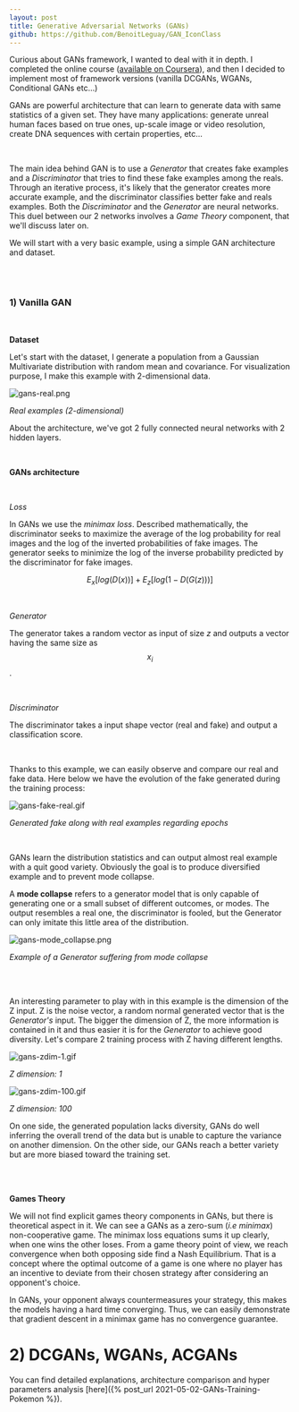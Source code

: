 ```yaml
---
layout: post
title: Generative Adversarial Networks (GANs)
github: https://github.com/BenoitLeguay/GAN_IconClass
---
```


Curious about GANs framework, I wanted to deal with it in depth. I completed the online course ([available on Coursera](https://www.coursera.org/specializations/generative-adversarial-networks-gans)), and then I decided to implement most of framework versions (vanilla DCGANs, WGANs, Conditional GANs etc...)

GANs are powerful architecture that can learn to generate data with same statistics of a given set. They have many applications: generate unreal human faces based on true ones, up-scale image or video resolution, create DNA sequences with certain properties,  etc... 

<br/>

The main idea behind GAN is to use a *Generator* that creates fake examples and a *Discriminator* that tries to find these fake examples among the reals. Through an iterative process, it's likely that the generator creates more accurate example, and the discriminator classifies better fake and reals examples. Both the *Discriminator* and the *Generator* are neural networks. This duel between our 2 networks involves a *Game Theory* component, that we'll discuss later on. 



We will start with a very basic example, using a simple GAN architecture and dataset.

<br/>

<br/>

### 1) Vanilla GAN

<br/>

**Dataset**

Let's start with the dataset, I generate a population from a Gaussian Multivariate distribution with random mean and covariance. For visualization purpose, I make this example with 2-dimensional data. 

![gans-real.png]({{site.baseurl}}/images/gans/gans-real-2d.png)

*Real examples (2-dimensional)*

About the architecture, we've got 2 fully connected neural networks with 2 hidden layers. 

<br/>

**GANs architecture**

<br/>

*Loss*

In GANs we use the *minimax loss*. Described mathematically, the discriminator seeks to maximize the  average of the log probability for real images and the log of the  inverted probabilities of fake images. The generator seeks to minimize the log of the inverse probability predicted by the discriminator for fake images.

$$E_x[log(D(x))] + E_z[log(1 - D(G(z)))]$$

<br/>

*Generator*

The generator takes a random vector as input of size *z* and outputs a vector having the same size as $$x_i$$. 

<br/>

*Discriminator*

The discriminator takes a input shape vector (real and fake) and output a classification score. 

<br/>

Thanks to this example, we can easily observe and compare our real and fake data. Here below we have the evolution of the fake generated during the training process:

![gans-fake-real.gif]({{site.baseurl}}/images/gans/gans-fake-real.gif)

*Generated fake along with real examples regarding epochs*

<br/>

GANs learn the distribution statistics and can output almost real example with a quit good variety. Obviously the goal is to produce diversified example and to prevent mode collapse.  

A **mode collapse** refers to a generator model that is only capable of generating one or a small subset of different outcomes, or modes. The output resembles a real one, the discriminator is fooled, but the Generator can only imitate this little area of the distribution. 

![gans-mode_collapse.png]({{site.baseurl}}/images/gans/gans-mode_collapse.png)

*Example of a Generator suffering from mode collapse*

<br/><br/>

An interesting parameter to play with in this example is the dimension of the Z input. Z is the noise vector, a random normal generated vector that is the *Generator's* input. The bigger the dimension of Z, the more information is contained in it and thus easier it is for the *Generator* to achieve good diversity. Let's compare 2 training process with Z having different lengths.  

![gans-zdim-1.gif]({{site.baseurl}}/images/gans/gans-zdim-1.gif)

*Z dimension: 1*

![gans-zdim-100.gif]({{site.baseurl}}/images/gans/gans-zdim-100.gif)

*Z dimension: 100*

On one side, the generated population lacks diversity, GANs do well inferring the overall trend of the data but is unable to capture the variance on another dimension. On the other side, our GANs reach a better variety but are more biased toward the training set.

<br/><br/>

**Games Theory**

We will not find explicit games theory components in GANs, but there is theoretical aspect in it. We can see a GANs as a zero-sum (*i.e minimax*) non-cooperative game. The minimax loss equations sums it up clearly, when one wins the other loses. From a game theory point of view, we reach convergence when both opposing side find a Nash Equilibrium. That is a concept where the optimal outcome of a game is one where no player has an  incentive to deviate from their chosen strategy after considering an opponent's choice. 

In GANs, your opponent always countermeasures your strategy, this makes the models having a hard time converging. Thus, we can easily demonstrate that gradient descent in a minimax game has no convergence guarantee. 

# 2) DCGANs, WGANs, ACGANs

You can find detailed explanations, architecture comparison and hyper parameters analysis [here]({% post_url 2021-05-02-GANs-Training-Pokemon %}).

<br/>